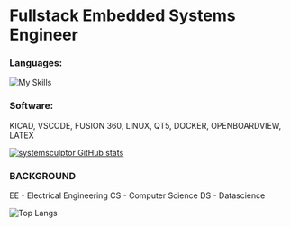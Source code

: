# Fullstack Embedded Systems Engineer
### Languages:
![My Skills](https://skillicons.dev/icons?i=html,css,cpp,py,java,vue,js)
### Software:
KICAD, VSCODE, FUSION 360, LINUX, QT5, DOCKER, OPENBOARDVIEW, LATEX

[![systemsculptor GitHub stats](https://github-readme-stats.vercel.app/api?username=systemsculptor)](https://github.com/systemsculptor/github-readme-stats)

### BACKGROUND
EE - Electrical Engineering
CS - Computer Science
DS - Datascience 

![Top Langs](https://github-readme-stats.vercel.app/api/top-langs/?username=systemsculptor)
